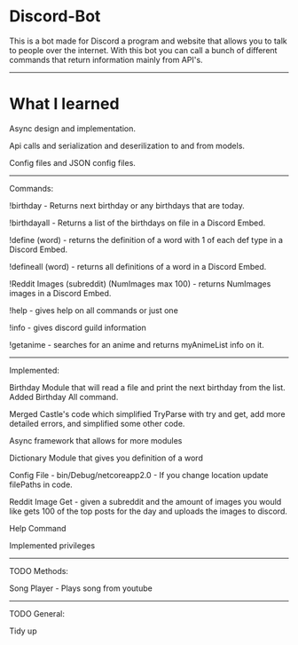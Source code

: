 # Discord-Bot
This is a bot made for Discord a program and website that allows you to talk to people over the internet. With this bot you can call a bunch of different commands that return information mainly from API's.

------------------------------------------------------
# What I learned

Async design and implementation.

Api calls and serialization and deserilization to and from models.

Config files and JSON config files.

------------------------------------------------------
Commands:

!birthday - Returns next birthday or any birthdays that are today.

!birthdayall - Returns a list of the birthdays on file in a Discord Embed.

!define (word) - returns the definition of a word with 1 of each def type in a Discord Embed.

!defineall (word) - returns all definitions of a word in a Discord Embed.

!Reddit Images (subreddit) (NumImages max 100) - returns NumImages images in a Discord Embed.

!help - gives help on all commands or just one

!info - gives discord guild information

!getanime - searches for an anime and returns myAnimeList info on it.

------------------------------------------------------

Implemented:

Birthday Module that will read a file and print the next birthday from the list. Added Birthday All command.

Merged Castle's code which simplified TryParse with try and get, add more detailed errors, and simplified some other code. 

Async framework that allows for more modules

Dictionary Module that gives you definition of a word

Config File - bin/Debug/netcoreapp2.0 - If you change location update filePaths in code.

Reddit Image Get - given a subreddit and the amount of images you would like gets 100 of the top posts for the day and uploads the images to discord.

Help Command

Implemented privileges

-----------------------------------------------------

TODO Methods:

Song Player - Plays song from youtube

-----------------------------------------------------

TODO General:

Tidy up
